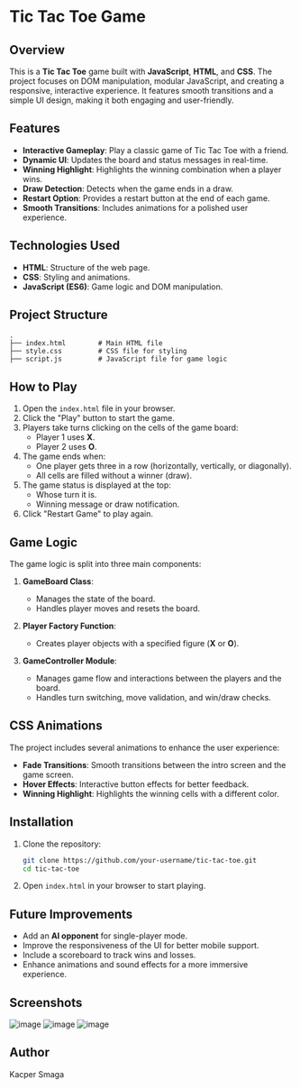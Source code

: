 # Tic Tac Toe Game

## Overview

This is a **Tic Tac Toe** game built with **JavaScript**, **HTML**, and **CSS**. The project focuses on DOM manipulation, modular JavaScript, and creating a responsive, interactive experience. It features smooth transitions and a simple UI design, making it both engaging and user-friendly.

## Features

- **Interactive Gameplay**: Play a classic game of Tic Tac Toe with a friend.
- **Dynamic UI**: Updates the board and status messages in real-time.
- **Winning Highlight**: Highlights the winning combination when a player wins.
- **Draw Detection**: Detects when the game ends in a draw.
- **Restart Option**: Provides a restart button at the end of each game.
- **Smooth Transitions**: Includes animations for a polished user experience.

## Technologies Used

- **HTML**: Structure of the web page.
- **CSS**: Styling and animations.
- **JavaScript (ES6)**: Game logic and DOM manipulation.

## Project Structure

```
.
├── index.html        # Main HTML file
├── style.css         # CSS file for styling
├── script.js         # JavaScript file for game logic
```

## How to Play

1. Open the `index.html` file in your browser.
2. Click the "Play" button to start the game.
3. Players take turns clicking on the cells of the game board:
   - Player 1 uses **X**.
   - Player 2 uses **O**.
4. The game ends when:
   - One player gets three in a row (horizontally, vertically, or diagonally).
   - All cells are filled without a winner (draw).
5. The game status is displayed at the top:
   - Whose turn it is.
   - Winning message or draw notification.
6. Click "Restart Game" to play again.

## Game Logic

The game logic is split into three main components:

1. **GameBoard Class**:
   - Manages the state of the board.
   - Handles player moves and resets the board.

2. **Player Factory Function**:
   - Creates player objects with a specified figure (**X** or **O**).

3. **GameController Module**:
   - Manages game flow and interactions between the players and the board.
   - Handles turn switching, move validation, and win/draw checks.

## CSS Animations

The project includes several animations to enhance the user experience:

- **Fade Transitions**: Smooth transitions between the intro screen and the game screen.
- **Hover Effects**: Interactive button effects for better feedback.
- **Winning Highlight**: Highlights the winning cells with a different color.

## Installation

1. Clone the repository:
   ```bash
   git clone https://github.com/your-username/tic-tac-toe.git
   cd tic-tac-toe
   ```

2. Open `index.html` in your browser to start playing.

## Future Improvements

- Add an **AI opponent** for single-player mode.
- Improve the responsiveness of the UI for better mobile support.
- Include a scoreboard to track wins and losses.
- Enhance animations and sound effects for a more immersive experience.

## Screenshots


![image](https://github.com/user-attachments/assets/9acd52b6-e03b-4771-b2f8-360a8a170bbd)
![image](https://github.com/user-attachments/assets/994bcf1b-74eb-46b9-9c8e-9db0c2e1d9bb)
![image](https://github.com/user-attachments/assets/a4889181-51a4-4408-98f0-4cd432c25349)



## Author

Kacper Smaga
